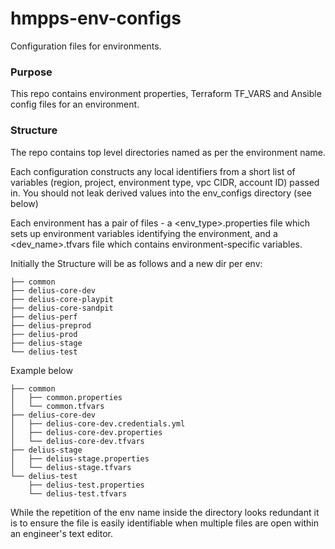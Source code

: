 # hmpps-env-configs

Configuration files for environments.

### Purpose
This repo contains environment properties, Terraform TF_VARS and Ansible config files for an environment.

### Structure
The repo contains top level directories named as per the environment name.

Each configuration constructs any local identifiers from a short list of variables (region, project, environment type, vpc CIDR, account ID) passed in.
You should not leak derived values into the env_configs directory (see below)

Each environment has a pair of files - a <env_type>.properties file which sets up environment variables identifying the environment, and a <dev_name>.tfvars file which contains environment-specific variables.

Initially the Structure will be as follows and a new dir per env:

```
├── common
├── delius-core-dev
├── delius-core-playpit
├── delius-core-sandpit
├── delius-perf
├── delius-preprod
├── delius-prod
├── delius-stage
└── delius-test
```
Example below
```
├── common
│   ├── common.properties
│   └── common.tfvars
├── delius-core-dev
│   ├── delius-core-dev.credentials.yml
│   ├── delius-core-dev.properties
│   └── delius-core-dev.tfvars
├── delius-stage
│   ├── delius-stage.properties
│   └── delius-stage.tfvars
└── delius-test
    ├── delius-test.properties
    └── delius-test.tfvars

```

While the repetition of the env name inside the directory looks redundant it is to ensure the file is easily identifiable when multiple files are open within an engineer's text editor.
